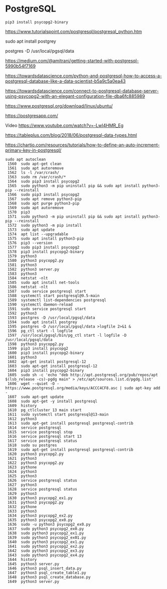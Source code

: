 # PostgreSQL
```
pip3 install psycopg2-binary
```
https://www.tutorialspoint.com/postgresql/postgresql_python.htm

sudo apt install postgrey

postgres -D /usr/local/pgsql/data

https://medium.com/@amitrani/getting-started-with-postgresql-5990b54f7169


https://towardsdatascience.com/python-and-postgresql-how-to-access-a-postgresql-database-like-a-data-scientist-b5a9c5a0ea43

https://towardsdatascience.com/connect-to-postgresql-database-server-using-psycopg2-with-an-elegant-configuration-file-dba6fc885989


https://www.postgresql.org/download/linux/ubuntu/


https://postgresapp.com/

Video
https://www.youtube.com/watch?v=-LwI4HMR_Eg


https://tableplus.com/blog/2018/06/postgresql-data-types.html

https://chartio.com/resources/tutorials/how-to-define-an-auto-increment-primary-key-in-postgresql/

```
sudo apt autoclean
 1560  sudo apt-get clean
 1561  sudo apt autoremove
 1562  ls -l /var/crash/
 1563  sudo rm /var/crash/*
 1564  sudo pip3 install psycopg2
 1565  sudo python3 -m pip uninstall pip && sudo apt install python3-pip --reinstall
 1566  sudo pip3 install psycopg2
 1567  sudo apt remove python3-pip
 1568  sudo apt purge python3-pip
 1569  sudo apt autoremove
 1570  pip3
 1571  sudo python3 -m pip uninstall pip && sudo apt install python3-pip --reinstall
 1572  sudo python3 -m pip install
 1573  sudo apt update
 1574  apt list --upgradable
 1575  sudo apt install python3-pip
 1576  pip3 --version
 1577  sudo pip3 install psycopg2
 1578  pip3 install psycopg2-binary
 1579  python3
 1580  python3 psycopg2.py 
 1581  python3
 1582  python3 server.py 
 1583  python3
 1584  netstat -nlt
 1585  sudo apt install net-tools
 1586  netstat -nlt
 1587  sudo service postgresql start
 1588  systemctl start postgresql@9.5-main
 1589  systemctl list-dependencies postgresql
 1590  systemctl daemon-reload
 1591  sudo service postgresql start
 1592  python3
 1593  postgres -D /usr/local/pgsql/data
 1594  sudo apt install postgrey
 1595  postgres -D /usr/local/pgsql/data >logfile 2>&1 &
 1596  pg_ctl start -l logfile
 1597  /usr/local/pgsql/bin/pg_ctl start -l logfile -D /usr/local/pgsql/data
 1598  python3 psycopg2.py 
 1599  pip3 install psycopg2
 1600  pip3 install psycopg2-binary
 1601  python3
 1602  apt-get install postgresql-12
 1603  sudo apt-get install postgresql-12
 1604  pip3 install psycopg2-binary
 1605  sudo sh -c 'echo "deb http://apt.postgresql.org/pub/repos/apt $(lsb_release -cs)-pgdg main" > /etc/apt/sources.list.d/pgdg.list'
 1606  wget --quiet -O - https://www.postgresql.org/media/keys/ACCC4CF8.asc | sudo apt-key add -
 1607  sudo apt-get update
 1608  sudo apt-get -y install postgresql
 1609  history
 1610  pg_ctlcluster 13 main start
 1611  sudo systemctl start postgresql@13-main
 1612  python3
 1613  sudo apt-get install postgresql postgresql-contrib
 1614  service postgresql
 1615  service postgresql stop
 1616  service postgresql start 13
 1617  service postgresql status
 1618  sudo su postgres
 1619  sudo apt-get install postgresql postgresql-contrib
 1620  python3 psycopg2.py 
 1621  python3
 1622  python3 psycopg2.py 
 1623  pythone
 1624  python3
 1625  python3
 1626  service postgresql status
 1627  python3
 1628  service postgresql status
 1629  python3
 1630  python3 psycopg2_ex1.py 
 1631  python3 psycopg2.py 
 1632  pythone
 1633  python3
 1634  python3 psycopg2_ex2.py 
 1635  python3 psycopg2_ex0.py 
 1636  sudo -u python3 psycopg2_ex0.py 
 1637  sudo python3 psycopg2_ex0.py 
 1638  sudo python3 psycopg2_ex1.py 
 1639  sudo python3 psycopg2_ex01.py 
 1640  sudo python3 psycopg2_ex1.py 
 1641  sudo python3 psycopg2_ex2.py 
 1642  sudo python3 psycopg2_ex3.py 
 1643  sudo python3 psycopg2_ex4.py 
 1644  history
 1645  python3 server.py 
 1646  python3 psql_insert_data.py 
 1647  python3 psql_create_table1.py 
 1648  python3 psql_create_database.py 
 1649  python3 server.py 

```

